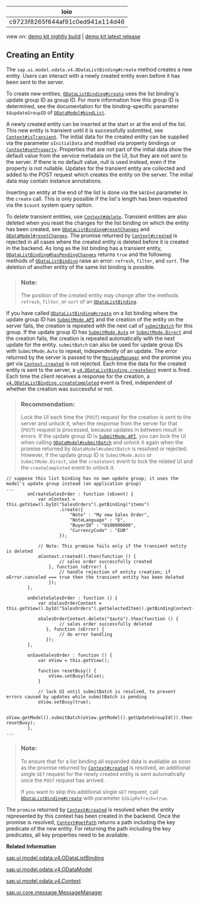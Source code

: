 <!-- loioc9723f8265f644af91c0ed941e114d46 -->

| loio |
| -----|
| c9723f8265f644af91c0ed941e114d46 |

<div id="loio">

view on: [demo kit nightly build](https://openui5nightly.hana.ondemand.com/#/topic/c9723f8265f644af91c0ed941e114d46) | [demo kit latest release](https://openui5.hana.ondemand.com/#/topic/c9723f8265f644af91c0ed941e114d46)</div>

## Creating an Entity

The `sap.ui.model.odata.v4.ODataListBinding#create` method creates a new entity. Users can interact with a newly created entity even before it has been sent to the server.

To create new entities, [`ODataListBinding#create`](https://openui5.hana.ondemand.com/#/api/sap.ui.model.odata.v4.ODataListBinding/methods/create) uses the list binding's update group ID as group ID. For more information how this group ID is determined, see the documentation for the binding-specific parameter `$$updateGroupID` of [`ODataModel#bindList`](https://openui5.hana.ondemand.com/#/api/sap.ui.model.odata.v4.ODataModel/methods/bindList).

A newly created entity can be inserted at the start or at the end of the list. This new entity is transient until it is successfully submitted, see [`Context#isTransient`](https://openui5.hana.ondemand.com/#/api/sap.ui.model.odata.v4.Context/methods/isTransient). The initial data for the created entity can be supplied via the parameter `oInitialData` and modified via property bindings or [`Context#setProperty`](https://openui5.hana.ondemand.com/#/api/sap.ui.model.odata.v4.Context/methods/setProperty). Properties that are not part of the initial data show the default value from the service metadata on the UI, but they are not sent to the server. If there is no default value, null is used instead, even if the property is not nullable. Updates for the transient entity are collected and added to the POST request which creates the entity on the server. The initial data may contain instance annotations.

Inserting an entity at the end of the list is done via the `bAtEnd` parameter in the `create` call. This is only possible if the list's length has been requested via the `$count` system query option.

To delete transient entities, use [`Context#delete`](https://openui5.hana.ondemand.com/#/api/sap.ui.model.odata.v4.Context/methods/delete). Transient entities are also deleted when you reset the changes for the list binding on which the entity has been created, see [`ODataListBinding#resetChanges`](https://openui5.hana.ondemand.com/#/api/sap.ui.model.odata.v4.ODataListBinding/methods/resetChanges) and [`ODataModel#resetChanges`](https://openui5.hana.ondemand.com/#/api/sap.ui.model.odata.v4.ODataModel/methods/resetChanges). The promise returned by [`Context#created`](https://openui5.hana.ondemand.com/#/api/sap.ui.model.odata.v4.Context/methods/created) is rejected in all cases where the created entity is deleted before it is created in the backend. As long as the list binding has a transient entity, [`ODataListBinding#hasPendingChanges`](https://openui5.hana.ondemand.com/#/api/sap.ui.model.odata.v4.ODataListBinding/methods/hasPendingChanges) returns `true` and the following methods of [`ODataListBinding`](https://openui5.hana.ondemand.com/#/api/sap.ui.model.odata.v4.ODataListBinding) raise an error: `refresh`, `filter`, and `sort`. The deletion of another entity of the same list binding is possible.

> ### Note:  
> The position of the created entity may change after the methods `refresh`, `filter`, or `sort` of an [`ODataListBinding`](https://openui5.hana.ondemand.com/#/api/sap.ui.model.odata.v4.ODataListBinding).

If you have called [`ODataListBinding#create`](https://openui5.hana.ondemand.com/#/api/sap.ui.model.odata.v4.ODataListBinding/methods/create) on a list binding where the update group ID has [`SubmitMode.API`](https://openui5.hana.ondemand.com/#/api/sap.ui.model.odata.v4.SubmitMode) and the creation of the entity on the server fails, the creation is repeated with the next call of [`submitBatch`](https://openui5.hana.ondemand.com/#/api/sap.ui.model.odata.v4.ODataModel/methods/submitBatch) for this group. If the update group ID has [`SubmitMode.Auto`](https://openui5.hana.ondemand.com/#/api/sap.ui.model.odata.v4.SubmitMode) or [`SubmitMode.Direct`](https://openui5.hana.ondemand.com/#/api/sap.ui.model.odata.v4.SubmitMode) and the creation fails, the creation is repeated automatically with the next update for the entity. `submitBatch` can also be used for update group IDs with `SubmitMode.Auto` to repeat, independently of an update. The error returned by the server is passed to the [`MessageManager`](https://openui5.hana.ondemand.com/#/api/sap.ui.core.message.MessageManager) and the promise you get via [`Context.created`](https://openui5.hana.ondemand.com/#/api/sap.ui.model.odata.v4.Context/methods/created) is not rejected. Each time the data for the created entity is sent to the server, a [`v4.ODataListBinding.createSent`](https://openui5.hana.ondemand.com/#/api/sap.ui.model.odata.v4.ODataListBinding/events/createSent) event is fired. Each time the client receives a response for the creation, a [`v4.ODataListBinding.createCompleted`](https://openui5.hana.ondemand.com/#/api/sap.ui.model.odata.v4.ODataListBinding/events/createCompleted) event is fired, independent of whether the creation was successful or not.

> ### Recommendation:  
> Lock the UI each time the \(`POST`\) request for the creation is sent to the server and unlock it, when the response from the server for that \(`POST`\) request is processed, because updates in between result in errors. If the update group ID is [`SubmitMode.API`](https://openui5.hana.ondemand.com/#/api/sap.ui.model.odata.v4.SubmitMode), you can lock the UI when calling [`ODataModel#submitBatch`](https://openui5.hana.ondemand.com/#/api/sap.ui.model.odata.v4.ODataModel/methods/submitBatch) and unlock it again when the promise returned by `ODataModel#submitBatch` is resolved or rejected. However, if the update group ID is `SubmitMode.Auto` or `SubmitMode.Direct`, use the `createSent` event to lock the related UI and the `createCompleted` event to unlock it.

```
// suppose this list binding has no own update group; it uses the model's update group instead (an application group)
...
        onCreateSalesOrder : function (oEvent) {
            var oContext = this.getView().byId("SalesOrders").getBinding("items")
                    .create({
                        "Note" : "My new Sales Order",
                        "NoteLanguage" : "E",
                        "BuyerID" : "0100000000",
                        "CurrencyCode" : "EUR"
                    });
 
            // Note: This promise fails only if the transient entity is deleted
            oContext.created().then(function () {
                    // sales order successfully created
                }, function (oError) {
                    // handle rejection of entity creation; if oError.canceled === true then the transient entity has been deleted 
                });
        },
 
        onDeleteSalesOrder : function () {
            var oSalesOrderContext = this.getView().byId("SalesOrders").getSelectedItem().getBindingContext();
 
            oSalesOrderContext.delete("$auto").then(function () {
                    // sales order successfully deleted
               }, function (oError) {
                    // do error handling
               });
        },
 
        onSaveSalesOrder : function () {
            var oView = this.getView();
 
            function resetBusy() {
                oView.setBusy(false);
            }
 
            // lock UI until submitBatch is resolved, to prevent errors caused by updates while submitBatch is pending
            oView.setBusy(true);
             
            oView.getModel().submitBatch(oView.getModel().getUpdateGroupId()).then(resetBusy, resetBusy);
        },
...
```

> ### Note:  
> To ensure that for a list binding all expanded data is available as soon as the promise returned by [`Context#created`](https://openui5.hana.ondemand.com/#/api/sap.ui.model.odata.v4.Context/methods/created) is resolved, an additional single `GET` request for the newly created entity is sent automatically once the `POST` request has arrived.
> 
> If you want to skip this additional single `GET` request, call [`ODataListBinding#create`](https://openui5.hana.ondemand.com/#/api/sap.ui.model.odata.v4.ODataListBinding/methods/create) with parameter `bSkipRefresh=true`.

The `promise` returned by [`Context#created`](https://openui5.hana.ondemand.com/#/api/sap.ui.model.odata.v4.Context/methods/created) is resolved when the entity represented by this context has been created in the backend. Once the promise is resolved, [`Context#getPath`](https://openui5.hana.ondemand.com/#/api/sap.ui.model.odata.v4.Context/methods/getPath) returns a path including the key predicate of the new entity. For returning the path including the key predicates, all key properties need to be available.

**Related Information**  


[sap.ui.model.odata.v4.ODataListBinding](https://openui5.hana.ondemand.com/#/api/sap.ui.model.odata.v4.ODataListBinding)

[sap.ui.model.odata.v4.ODataModel](https://openui5.hana.ondemand.com/#/api/sap.ui.model.odata.v4.ODataModel)

[sap.ui.model.odata.v4.Context](https://openui5.hana.ondemand.com/#/api/sap.ui.model.odata.v4.Context)

[sap.ui.core.message.MessageManager](https://openui5.hana.ondemand.com/#/api/sap.ui.core.message.MessageManager)

